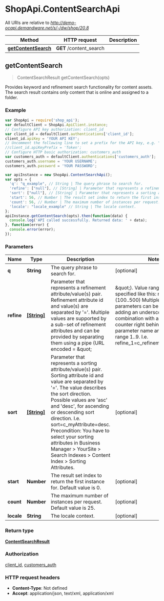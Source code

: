 # ShopApi.ContentSearchApi

All URIs are relative to *http://demo-ocapi.demandware.net/s/-/dw/shop/20.8*

Method | HTTP request | Description
------------- | ------------- | -------------
[**getContentSearch**](ContentSearchApi.md#getContentSearch) | **GET** /content_search | 



## getContentSearch

> ContentSearchResult getContentSearch(opts)



Provides keyword and refinement search functionality for content assets. The search result contains only content  that is online and assigned to a folder.

### Example

```javascript
var ShopApi = require('shop_api');
var defaultClient = ShopApi.ApiClient.instance;
// Configure API key authorization: client_id
var client_id = defaultClient.authentications['client_id'];
client_id.apiKey = 'YOUR API KEY';
// Uncomment the following line to set a prefix for the API key, e.g. "Token" (defaults to null)
//client_id.apiKeyPrefix = 'Token';
// Configure HTTP basic authorization: customers_auth
var customers_auth = defaultClient.authentications['customers_auth'];
customers_auth.username = 'YOUR USERNAME';
customers_auth.password = 'YOUR PASSWORD';

var apiInstance = new ShopApi.ContentSearchApi();
var opts = {
  'q': "q_example", // String | The query phrase to search for.
  'refine': ["null"], // [String] | Parameter that represents a refinement attribute/value(s) pair. Refinement attribute id and                      value(s) are separated by '='. Multiple values are supported by a sub-set of refinement attributes and                      can be provided by separating them using a pipe (URL                      encoded = \"|\"). Value ranges can be specified like this: refine=foo=(100..500) Multiple refine                      parameters can be provided by adding an underscore in combination with an integer counter right behind                      the parameter name and a counter range 1..9. I.e. refine_1=c_refinementType=type1|type2|type3. The                      following system refinement attribute ids are supported:                                            fdid: Allows to refine per single content folder id. Multiple folder ids are not supported.                      
  'sort': ["null"], // [String] | Parameter that represents a sorting attribute/value(s) pair. Sorting attribute id and value are                      separated by '='. The value describes the sort direction. Possible values are 'asc' and 'desc', for                      ascending or descending sort direction. I.e. sort=c_myAttribute=desc. Precondition: You have to select                      your sorting attributes in Business Manager > YourSite > Search Indexes > Content Index > Sorting                      Attributes.
  'start': 56, // Number | The result set index to return the first instance for. Default value is 0.
  'count': 56, // Number | The maximum number of instances per request. Default value is 25.
  'locale': "locale_example" // String | The locale context.
};
apiInstance.getContentSearch(opts).then(function(data) {
  console.log('API called successfully. Returned data: ' + data);
}, function(error) {
  console.error(error);
});

```

### Parameters



Name | Type | Description  | Notes
------------- | ------------- | ------------- | -------------
 **q** | **String**| The query phrase to search for. | [optional] 
 **refine** | [**[String]**](String.md)| Parameter that represents a refinement attribute/value(s) pair. Refinement attribute id and                      value(s) are separated by &#39;&#x3D;&#39;. Multiple values are supported by a sub-set of refinement attributes and                      can be provided by separating them using a pipe (URL                      encoded &#x3D; \&quot;|\&quot;). Value ranges can be specified like this: refine&#x3D;foo&#x3D;(100..500) Multiple refine                      parameters can be provided by adding an underscore in combination with an integer counter right behind                      the parameter name and a counter range 1..9. I.e. refine_1&#x3D;c_refinementType&#x3D;type1|type2|type3. The                      following system refinement attribute ids are supported:                                            fdid: Allows to refine per single content folder id. Multiple folder ids are not supported.                       | [optional] 
 **sort** | [**[String]**](String.md)| Parameter that represents a sorting attribute/value(s) pair. Sorting attribute id and value are                      separated by &#39;&#x3D;&#39;. The value describes the sort direction. Possible values are &#39;asc&#39; and &#39;desc&#39;, for                      ascending or descending sort direction. I.e. sort&#x3D;c_myAttribute&#x3D;desc. Precondition: You have to select                      your sorting attributes in Business Manager &gt; YourSite &gt; Search Indexes &gt; Content Index &gt; Sorting                      Attributes. | [optional] 
 **start** | **Number**| The result set index to return the first instance for. Default value is 0. | [optional] 
 **count** | **Number**| The maximum number of instances per request. Default value is 25. | [optional] 
 **locale** | **String**| The locale context. | [optional] 

### Return type

[**ContentSearchResult**](ContentSearchResult.md)

### Authorization

[client_id](../README.md#client_id), [customers_auth](../README.md#customers_auth)

### HTTP request headers

- **Content-Type**: Not defined
- **Accept**: application/json, text/xml, application/xml

